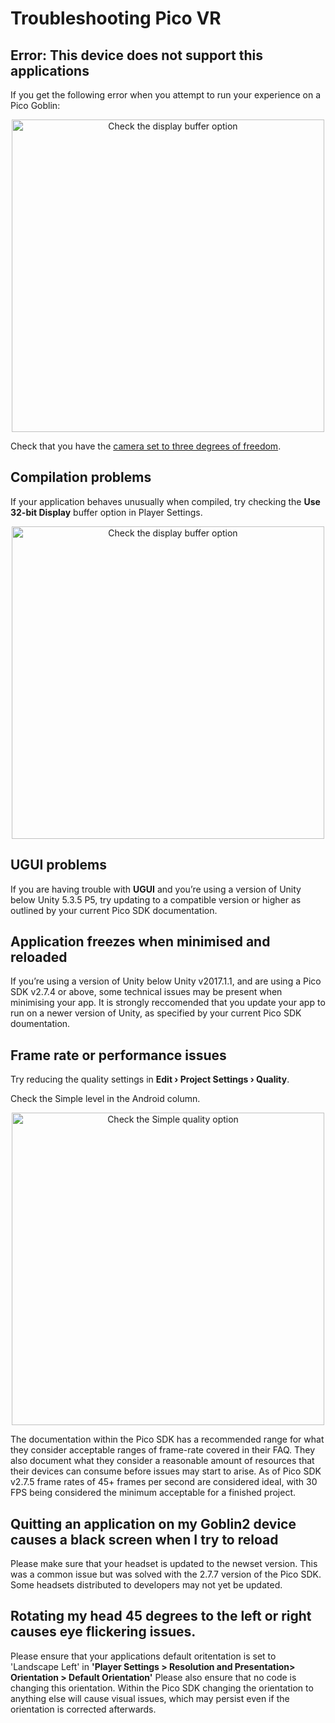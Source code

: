 # Troubleshooting Pico VR

## Error: This device does not support this applications

If you get the following error when you attempt to run your experience on a Pico Goblin:

<p align="center">
  <img alt="Check the display buffer option" width="500px" src="assets/PicoWarning.png">
</p>


Check that you have the [camera set to three degrees of freedom](/docs/pico-vr-camera-setup.md#pico-goblin-3-degrees-of-freedom).

## Compilation problems

If your application behaves unusually when compiled, try checking the **Use 32-bit Display** buffer option in Player Settings.

<p align="center">
  <img alt="Check the display buffer option" width="500px" src="assets/DisplayBufferImage.png">
</p>

## UGUI problems

If you are having trouble with **UGUI** and you’re using a version of Unity below Unity 5.3.5 P5, try updating to a compatible version or higher as outlined by your current Pico SDK documentation.

## Application freezes when minimised and reloaded

If you’re using a version of Unity below Unity v2017.1.1, and are using a Pico SDK v2.7.4 or above, some technical issues may be present when minimising your app. It is strongly reccomended that you update your app to run on a newer version of Unity, as specified by your current Pico SDK doumentation.

## Frame rate or performance issues

Try reducing the quality settings in **Edit › Project Settings › Quality**.

Check the Simple level in the Android column.

<p align="center">
  <img alt="Check the Simple quality option" width="500px" src="assets/ReduceQualitySettingsImage.png">
</p>

The documentation within the Pico SDK has a recommended range for what they consider acceptable ranges of frame-rate covered in their FAQ. They also document what they consider a reasonable amount of resources that their devices can consume before issues may start to arise.
As of Pico SDK v2.7.5 frame rates of 45+ frames per second are considered ideal, with 30 FPS being considered the minimum acceptable for a finished project.

## Quitting an application on my Goblin2 device causes a black screen when I try to reload

Please make sure that your headset is updated to the newset version. This was a common issue but was solved with the 2.7.7 version of the Pico SDK. Some headsets distributed to developers may not yet be updated.

## Rotating my head 45 degrees to the left or right causes eye flickering issues.

Please ensure that your applications default oritentation is set to 'Landscape Left' in **'Player Settings > Resolution and Presentation> Orientation > Default Orientation'**
Please also ensure that no code is changing this orientation.
Within the Pico SDK changing the orientation to anything else will cause visual issues, which may persist even if the orientation is corrected afterwards.
